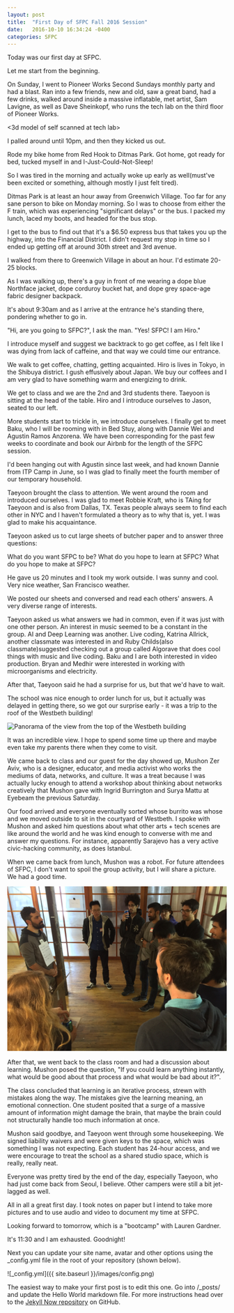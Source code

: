 ```yaml
---
layout: post
title:  "First Day of SFPC Fall 2016 Session"
date:   2016-10-10 16:34:24 -0400
categories: SFPC
---
```


Today was our first day at SFPC.

Let me start from the beginning.

On Sunday, I went to Pioneer Works Second Sundays monthly party and had a blast.
Ran into a few friends, new and old, saw a great band, had a few drinks,
walked around inside a massive inflatable, met artist, Sam Lavigne, as well as Dave Sheinkopf, who runs the tech lab on the third floor of Pioneer Works.

<Pioneer Works pics>

<3d model of self scanned at tech lab>

I palled around until 10pm, and then they kicked us out.

Rode my bike home from Red Hook to Ditmas Park. Got home, got ready for bed,
tucked myself in and I-Just-Could-Not-Sleep!

So I was tired in the morning and actually woke up early as well(must've been
excited or something, although mostly I just felt tired).

Ditmas Park is at least an hour away from Greenwich Village. Too far for any sane
person to bike on Monday morning. So I was to choose from either the F train, which
was experiencing "significant delays" or the bus. I packed my lunch, laced my boots,
and headed for the bus stop.

I get to the bus to find out that it's a $6.50 express bus that takes you up the
highway, into the Financial District. I didn't request my stop in time so I ended up
getting off at around 30th street and 3rd avenue.

I walked from there to Greenwich Village in about an hour. I'd estimate 20-25 blocks.

As I was walking up, there's a guy in front of me wearing a dope blue Northface jacket,
dope corduroy bucket hat, and dope grey space-age fabric designer backpack.

It's about 9:30am and as I arrive at the entrance he's standing there, pondering
whether to go in.

"Hi, are you going to SFPC?", I ask the man.
"Yes! SFPC! I am Hiro."

I introduce myself and suggest we backtrack to go get coffee, as I felt like I
was dying from lack of caffeine, and that way we could time our entrance.

We walk to get coffee, chatting, getting acquainted. Hiro is lives in Tokyo, in the
Shibuya district. I gush effusively about Japan. We buy our coffees and I am
very glad to have something warm and energizing to drink.

We get to class and we are the 2nd and 3rd students there. Taeyoon is sitting at the
head of the table. Hiro and I introduce ourselves to Jason, seated to our left.

More students start to trickle in, we introduce ourselves. I finally get to meet Baku,
who I will be rooming with in Bed Stuy, along with Dannie Wei and Agustin Ramos Anzorena.
We have been corresponding for the past few weeks to coordinate and book our Airbnb
for the length of the SFPC session.

I'd been hanging out with Agustin since last week, and had known Dannie from ITP Camp
in June, so I was glad to finally meet the fourth member of our temporary household.

Taeyoon brought the class to attention. We went around the room and introduced ourselves.
I was glad to meet Robbie Kraft, who is TAing for Taeyoon and is also from Dallas, TX.
Texas people always seem to find each other in NYC and I haven't formulated a theory as
to why that is, yet. I was glad to make his acquaintance.

Taeyoon asked us to cut large sheets of butcher paper and to answer three questions:

What do you want SFPC to be?
What do you hope to learn at SFPC?
What do you hope to make at SFPC?

He gave us 20 minutes and I took my work outside. I was sunny and cool. Very nice weather, San Francisco weather.

We posted our sheets and conversed and read each others' answers. A very diverse range
of interests.

Taeyoon asked us what answers we had in common, even if it was just with one other person. An interest in music seemed to be a constant in the group. AI and Deep Learning
was another. Live coding, Katrina Allrick, another classmate was interested in and
Ruby Childs(also classmate)suggested checking out a group called Algorave that
does cool things with music and live coding. Baku and I are both interested in video
production. Bryan and Medhir were interested in working with microorganisms and
electricity.

After that, Taeyoon said he had a surprise for us, but that we'd have to wait.

The school was nice enough to order lunch for us, but it actually was delayed in getting there, so we got our surprise early - it was a trip to the roof of the Westbeth building!

![Panorama of the view from the top of the Westbeth building](/images/IMG_4150.JPG)

It was an incredible view. I hope to spend some time up there and maybe even take
my parents there when they come to visit.

We came back to class and our guest for the day showed up, Mushon Zer Aviv, who
is a designer, educator, and media activist who works the mediums of data, networks, and culture. It was a treat because I was actually lucky enough to attend a workshop
about thinking about networks creatively that Mushon gave with Ingrid Burrington and Surya Mattu at Eyebeam the previous Saturday.

Our food arrived and everyone eventually sorted whose burrito was whose and we moved
outside to sit in the courtyard of Westbeth. I spoke with Mushon and asked him
questions about what other arts + tech scenes are like around the world and he
was kind enough to converse with me and answer my questions. For instance,
apparently Sarajevo has a very active civic-hacking community, as does Istanbul.

When we came back from lunch, Mushon was a robot. For future attendees of SFPC,
I don't want to spoil the group activity, but I will share a picture. We had a good time.

![Mushon is a robot.](images/IMG_4153.JPG)

After that, we went back to the class room and had a discussion about learning.
Mushon posed the question, "If you could learn anything instantly, what would be good about that process and what would be bad about it?".

The class concluded that learning is an iterative process, strewn with mistakes along the way. The mistakes give the learning meaning, an emotional connection. One student posited that a surge of a massive amount of information might damage the brain, that maybe the brain could not structurally handle too much information at once.

Mushon said goodbye, and Taeyoon went through some housekeeping. We signed liability waivers and were given keys to the space, which was something I was not expecting. Each student has 24-hour access, and we were encourage to treat the school as a shared studio space, which is really, really neat.

Everyone was pretty tired by the end of the day, especially Taeyoon, who had just come back from Seoul, I believe. Other campers were still a bit jet-lagged as well.

All in all a great first day. I took notes on paper but I intend to take more pictures and to use audio and video to document my time at SFPC.

Looking forward to tomorrow, which is a "bootcamp" with Lauren Gardner.

It's 11:30 and I am exhausted. Goodnight!


Next you can update your site name, avatar and other options using the _config.yml file in the root of your repository (shown below).

![_config.yml]({{ site.baseurl }}/images/config.png)

The easiest way to make your first post is to edit this one. Go into /_posts/ and update the Hello World markdown file. For more instructions head over to the [Jekyll Now repository](https://github.com/barryclark/jekyll-now) on GitHub.
